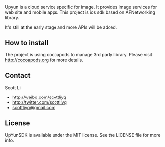 

Upyun is a cloud service specific for image. It provides image services for web site and mobile apps. This project is ios sdk based on AFNetworking library. 

It's still at the early stage and more APIs will be added.

## How to install

The project is using cocoapods to manage 3rd party library. Please visit http://cocoapods.org for more details.

## Contact

Scott Li

- http://weibo.com/scottliyq
- http://twitter.com/scottliyq
- scottliyq@gmail.com


## License

UpYunSDK is available under the MIT license. See the LICENSE file for more info.
